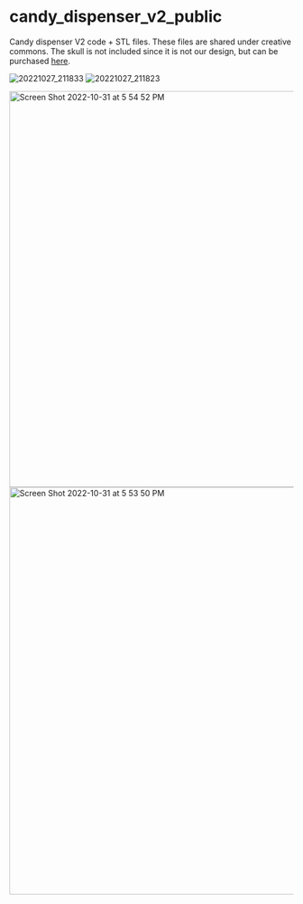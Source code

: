 # candy_dispenser_v2_public
Candy dispenser V2 code + STL files. These files are shared under creative commons. The skull is not included since it is not our design, but can be purchased [here](https://cults3d.com/en/3d-model/art/skull-mask-el_chinchimoye). 

![20221027_211833](https://user-images.githubusercontent.com/18690267/199136030-9bcc8c1b-4bca-44d6-85f2-29726344438c.jpg)
![20221027_211823](https://user-images.githubusercontent.com/18690267/199136038-70ae95fe-beea-4c4e-b9ea-1b029aa36808.jpg)

<img width="701" alt="Screen Shot 2022-10-31 at 5 54 52 PM" src="https://user-images.githubusercontent.com/18690267/199135873-4bdf1f03-64f5-47d1-9ce5-f0e5f8a14057.png">
<img width="721" alt="Screen Shot 2022-10-31 at 5 53 50 PM" src="https://user-images.githubusercontent.com/18690267/199135880-6e105bd6-4f3c-434a-aad0-81b6c9b9a3c3.png">
